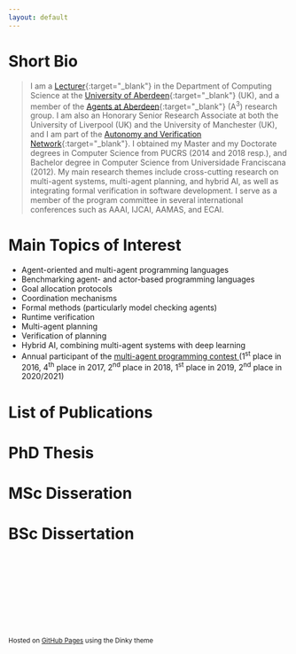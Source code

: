 ```yaml
---
layout: default
---
```


# Short Bio

> I am a [Lecturer](https://www.abdn.ac.uk/people/rafael.cardoso){:target="\_blank"} in the Department of Computing Science at the [University of Aberdeen](https://www.abdn.ac.uk/){:target="\_blank"} (UK), and a member of the [Agents at Aberdeen](https://agentsataberdeen.github.io/){:target="\_blank"} (A<sup>3</sup>) research group. I am also an Honorary Senior Research Associate at both the University of Liverpool (UK) and the University of Manchester (UK), and I am part of the [Autonomy and Verification Network](https://autonomy-and-verification.github.io/){:target="\_blank"}. I obtained my Master and my Doctorate degrees in Computer Science from PUCRS (2014 and 2018 resp.), and Bachelor degree in Computer Science from Universidade Franciscana (2012). My main research themes include cross-cutting research on multi-agent systems, multi-agent planning, and hybrid AI, as well as integrating formal verification in software development. I serve as a member of the program committee in several international conferences such as AAAI, IJCAI, AAMAS, and ECAI.

# Main Topics of Interest

*   Agent-oriented and multi-agent programming languages 
*   Benchmarking agent- and actor-based programming languages
*   Goal allocation protocols
*	Coordination mechanisms
*	Formal methods (particularly model checking agents)
*	Runtime verification
*	Multi-agent planning
*	Verification of planning
*	Hybrid AI, combining multi-agent systems with deep learning
*	Annual participant of the <a href="https://multiagentcontest.org/" target="_blank">multi-agent programming contest </a>(1<sup>st</sup> place in 2016, 4<sup>th</sup> place in 2017, 2<sup>nd</sup> place in 2018, 1<sup>st</sup> place in 2019, 2<sup>nd</sup> place in 2020/2021)

# List of Publications
<script src="https://bibbase.org/show?bib=https%3A%2F%2Frafaelcaue.github.io%2Fpublications.bib&jsonp=1&group0=year"></script>

# PhD Thesis
<script src="https://bibbase.org/show?bib=http%3A%2F%2Frafaelcaue.github.io%2Fphd.bib&jsonp=1"></script>

# MSc Disseration
<script src="https://bibbase.org/show?bib=https%3A%2F%2Frafaelcaue.github.io%2Fmsc.bib&jsonp=1"></script>

# BSc Dissertation
<script src="https://bibbase.org/show?bib=https%3A%2F%2Frafaelcaue.github.io%2Fbsc.bib&jsonp=1"></script>

<br />
<br />
<br />
<br />
<br />
<br />
<br />
<br />
<p><small>Hosted on <a href="https://pages.github.com">GitHub Pages</a> using the Dinky theme</small></p>
